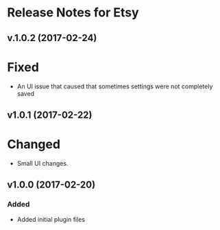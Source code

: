 # Release Notes for Etsy

## v.1.0.2 (2017-02-24)

# Fixed
- An UI issue that caused that sometimes settings were not completely saved

## v1.0.1 (2017-02-22)

# Changed
- Small UI changes.

## v1.0.0 (2017-02-20)
 
### Added
- Added initial plugin files